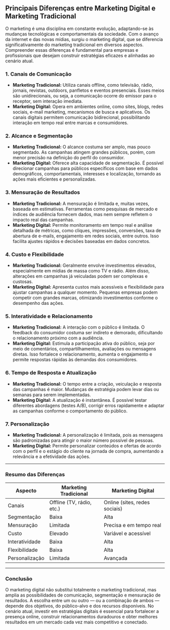 
## Principais Diferenças entre Marketing Digital e Marketing Tradicional

O marketing é uma disciplina em constante evolução, adaptando-se às mudanças tecnológicas e comportamentais da sociedade. Com o avanço da internet e das novas mídias, surgiu o marketing digital, que se diferencia significativamente do marketing tradicional em diversos aspectos. Compreender essas diferenças é fundamental para empresas e profissionais que desejam construir estratégias eficazes e alinhadas ao cenário atual.

### 1. **Canais de Comunicação**

- **Marketing Tradicional:** Utiliza canais offline, como televisão, rádio, jornais, revistas, outdoors, panfletos e eventos presenciais. Esses meios são unidirecionais, ou seja, a comunicação ocorre do emissor para o receptor, sem interação imediata.
- **Marketing Digital:** Opera em ambientes online, como sites, blogs, redes sociais, e-mail marketing, mecanismos de busca e aplicativos. Os canais digitais permitem comunicação bidirecional, possibilitando interação em tempo real entre marcas e consumidores.

### 2. **Alcance e Segmentação**

- **Marketing Tradicional:** O alcance costuma ser amplo, mas pouco segmentado. As campanhas atingem grandes públicos, porém, com menor precisão na definição do perfil do consumidor.
- **Marketing Digital:** Oferece alta capacidade de segmentação. É possível direcionar campanhas para públicos específicos com base em dados demográficos, comportamentais, interesses e localização, tornando as ações mais eficientes e personalizadas.

### 3. **Mensuração de Resultados**

- **Marketing Tradicional:** A mensuração é limitada e, muitas vezes, baseada em estimativas. Ferramentas como pesquisas de mercado e índices de audiência fornecem dados, mas nem sempre refletem o impacto real das campanhas.
- **Marketing Digital:** Permite monitoramento em tempo real e análise detalhada de métricas, como cliques, impressões, conversões, taxa de abertura de e-mails, engajamento em redes sociais, entre outros. Isso facilita ajustes rápidos e decisões baseadas em dados concretos.

### 4. **Custo e Flexibilidade**

- **Marketing Tradicional:** Geralmente envolve investimentos elevados, especialmente em mídias de massa como TV e rádio. Além disso, alterações em campanhas já veiculadas podem ser complexas e custosas.
- **Marketing Digital:** Apresenta custos mais acessíveis e flexibilidade para ajustar campanhas a qualquer momento. Pequenas empresas podem competir com grandes marcas, otimizando investimentos conforme o desempenho das ações.

### 5. **Interatividade e Relacionamento**

- **Marketing Tradicional:** A interação com o público é limitada. O feedback do consumidor costuma ser indireto e demorado, dificultando o relacionamento próximo com a audiência.
- **Marketing Digital:** Estimula a participação ativa do público, seja por meio de comentários, compartilhamentos, avaliações ou mensagens diretas. Isso fortalece o relacionamento, aumenta o engajamento e permite respostas rápidas às demandas dos consumidores.

### 6. **Tempo de Resposta e Atualização**

- **Marketing Tradicional:** O tempo entre a criação, veiculação e resposta das campanhas é maior. Mudanças de estratégia podem levar dias ou semanas para serem implementadas.
- **Marketing Digital:** A atualização é instantânea. É possível testar diferentes abordagens (testes A/B), corrigir erros rapidamente e adaptar as campanhas conforme o comportamento do público.

### 7. **Personalização**

- **Marketing Tradicional:** A personalização é limitada, pois as mensagens são padronizadas para atingir o maior número possível de pessoas.
- **Marketing Digital:** Permite personalizar conteúdos e ofertas de acordo com o perfil e o estágio do cliente na jornada de compra, aumentando a relevância e a efetividade das ações.

---

### **Resumo das Diferenças**

| Aspecto                | Marketing Tradicional         | Marketing Digital                |
|------------------------|------------------------------|----------------------------------|
| Canais                 | Offline (TV, rádio, etc.)    | Online (sites, redes sociais)    |
| Segmentação            | Baixa                        | Alta                             |
| Mensuração             | Limitada                     | Precisa e em tempo real          |
| Custo                  | Elevado                      | Variável e acessível             |
| Interatividade         | Baixa                        | Alta                             |
| Flexibilidade          | Baixa                        | Alta                             |
| Personalização         | Limitada                     | Avançada                         |

---

### **Conclusão**

O marketing digital não substitui totalmente o marketing tradicional, mas amplia as possibilidades de comunicação, segmentação e mensuração de resultados. A escolha entre um ou outro — ou a combinação de ambos — depende dos objetivos, do público-alvo e dos recursos disponíveis. No cenário atual, investir em estratégias digitais é essencial para fortalecer a presença online, construir relacionamentos duradouros e obter melhores resultados em um mercado cada vez mais competitivo e conectado.
```
